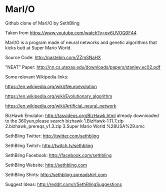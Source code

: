 # MarI/O
Github clone of MarI/O by SethBling

Taken from https://www.youtube.com/watch?v=qv6UVOQ0F44

MarI/O is a program made of neural networks and genetic algorithms that kicks butt at Super Mario World.

Source Code: http://pastebin.com/ZZmSNaHX

"NEAT" Paper: http://nn.cs.utexas.edu/downloads/papers/stanley.ec02.pdf

Some relevant Wikipedia links:

https://en.wikipedia.org/wiki/Neuroevolution

https://en.wikipedia.org/wiki/Evolutionary_algorithm

https://en.wikipedia.org/wiki/Artificial_neural_network

BizHawk Emulator: http://tasvideos.org/BizHawk.html
already downloaded to the 360yun,please search bizhawk
1.BizHawk-1.11.7.zip
2.bizhawk_prereqs_v1.3.zip
3.Super Mario World %28USA%29.smc

SethBling Twitter: http://twitter.com/sethbling

SethBling Twitch: http://twitch.tv/sethbling

SethBling Facebook: http://facebook.com/sethbling

SethBling Website: http://sethbling.com

SethBling Shirts: http://sethbling.spreadshirt.com

Suggest Ideas: http://reddit.com/r/SethBlingSuggestions


